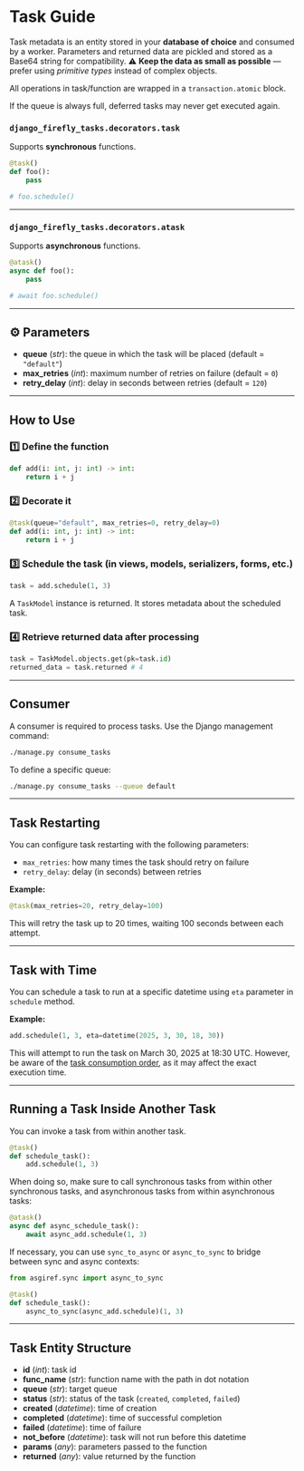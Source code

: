 
# Task Guide

Task metadata is an entity stored in your **database of choice** and consumed by a worker. Parameters and returned data are pickled and stored as a Base64 string for compatibility.  ⚠️ **Keep the data as small as possible** — prefer using *primitive types* instead of complex objects.

All operations in task/function are wrapped in a `transaction.atomic` block.

If the queue is always full, deferred tasks may never get executed again.

### `django_firefly_tasks.decorators.task`  
Supports **synchronous** functions.

```python
@task()
def foo():
    pass

# foo.schedule()
```

---

###  `django_firefly_tasks.decorators.atask`  
Supports **asynchronous** functions.

```python
@atask()
async def foo():
    pass

# await foo.schedule()
```

---

## ⚙️ Parameters

- **queue** (*str*): the queue in which the task will be placed (default = `"default"`)
- **max_retries** (*int*): maximum number of retries on failure (default = `0`)
- **retry_delay** (*int*): delay in seconds between retries (default = `120`)

---

## How to Use

### 1️⃣ Define the function

```python
def add(i: int, j: int) -> int:
    return i + j
```

### 2️⃣ Decorate it

```python
@task(queue="default", max_retries=0, retry_delay=0)
def add(i: int, j: int) -> int:
    return i + j
```

### 3️⃣ Schedule the task (in views, models, serializers, forms, etc.)

```python
task = add.schedule(1, 3)
```

A `TaskModel` instance is returned. It stores metadata about the scheduled task.

### 4️⃣ Retrieve returned data after processing

```python
task = TaskModel.objects.get(pk=task.id)
returned_data = task.returned # 4
```

---

##  Consumer

A consumer is required to process tasks. Use the Django management command:

```bash
./manage.py consume_tasks
```

To define a specific queue:

```bash
./manage.py consume_tasks --queue default
```

---

## Task Restarting

You can configure task restarting with the following parameters:

- `max_retries`: how many times the task should retry on failure  
- `retry_delay`: delay (in seconds) between retries

**Example:**

```python
@task(max_retries=20, retry_delay=100)
```

This will retry the task up to 20 times, waiting 100 seconds between each attempt.


---

## Task with Time

You can schedule a task to run at a specific datetime using `eta` parameter in `schedule` method. 

**Example:**

```python
add.schedule(1, 3, eta=datetime(2025, 3, 30, 18, 30))
```

This will attempt to run the task on March 30, 2025 at 18:30 UTC. However, be aware of the [task consumption order](https://lukas346.github.io/django_firefly_tasks/commands.html#consume-tasks), as it may affect the exact execution time.

---

## Running a Task Inside Another Task
You can invoke a task from within another task.

```python
@task()
def schedule_task():
    add.schedule(1, 3)
```

When doing so, make sure to call synchronous tasks from within other synchronous tasks, and asynchronous tasks from within asynchronous tasks:

```python
@atask()
async def async_schedule_task():
    await async_add.schedule(1, 3)
```

If necessary, you can use `sync_to_async` or `async_to_sync` to bridge between sync and async contexts:

```python
from asgiref.sync import async_to_sync

@task()
def schedule_task():
    async_to_sync(async_add.schedule)(1, 3)
```

---

## Task Entity Structure

- **id** (*int*): task id
- **func_name** (*str*): function name with the path in dot notation  
- **queue** (*str*): target queue  
- **status** (*str*): status of the task (`created`, `completed`, `failed`)  
- **created** (*datetime*): time of creation  
- **completed** (*datetime*): time of successful completion  
- **failed** (*datetime*): time of failure  
- **not_before** (*datetime*): task will not run before this datetime  
- **params** (*any*): parameters passed to the function  
- **returned** (*any*): value returned by the function  
